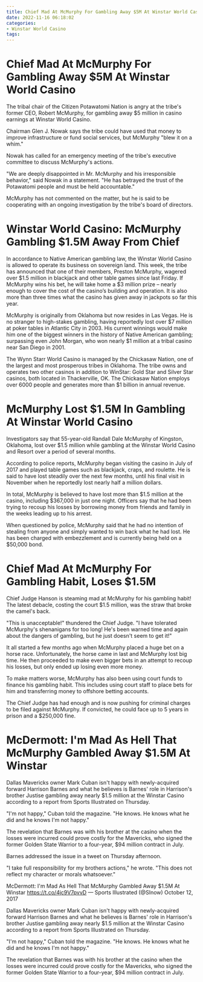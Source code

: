 ```yaml
---
title: Chief Mad At McMurphy For Gambling Away $5M At Winstar World Casino
date: 2022-11-16 06:18:02
categories:
- Winstar World Casino
tags:
---
```



#  Chief Mad At McMurphy For Gambling Away $5M At Winstar World Casino

The tribal chair of the Citizen Potawatomi Nation is angry at the tribe's former CEO, Robert McMurphy, for gambling away $5 million in casino earnings at Winstar World Casino.

Chairman Glen J. Nowak says the tribe could have used that money to improve infrastructure or fund social services, but McMurphy "blew it on a whim."

Nowak has called for an emergency meeting of the tribe's executive committee to discuss McMurphy's actions.

"We are deeply disappointed in Mr. McMurphy and his irresponsible behavior," said Nowak in a statement. "He has betrayed the trust of the Potawatomi people and must be held accountable."

McMurphy has not commented on the matter, but he is said to be cooperating with an ongoing investigation by the tribe's board of directors.

#  Winstar World Casino: McMurphy Gambling $1.5M Away From Chief

In accordance to Native American gambling law, the Winstar World Casino is allowed to operate its business on sovereign land. This week, the tribe has announced that one of their members, Preston McMurphy, wagered over $1.5 million in blackjack and other table games since last Friday. If McMurphy wins his bet, he will take home a $3 million prize – nearly enough to cover the cost of the casino’s building and operation. It is also more than three times what the casino has given away in jackpots so far this year.

McMurphy is originally from Oklahoma but now resides in Las Vegas. He is no stranger to high-stakes gambling, having reportedly lost over $7 million at poker tables in Atlantic City in 2003. His current winnings would make him one of the biggest winners in the history of Native American gambling; surpassing even John Morgan, who won nearly $1 million at a tribal casino near San Diego in 2001.

The Wynn Starr World Casino is managed by the Chickasaw Nation, one of the largest and most prosperous tribes in Oklahoma. The tribe owns and operates two other casinos in addition to WinStar: Gold Star and Silver Star casinos, both located in Thackerville, OK. The Chickasaw Nation employs over 6000 people and generates more than $1 billion in annual revenue.

#  McMurphy Lost $1.5M In Gambling At Winstar World Casino

Investigators say that 55-year-old Randall Dale McMurphy of Kingston, Oklahoma, lost over $1.5 million while gambling at the Winstar World Casino and Resort over a period of several months.

According to police reports, McMurphy began visiting the casino in July of 2017 and played table games such as blackjack, craps, and roulette. He is said to have lost steadily over the next few months, until his final visit in November when he reportedly lost nearly half a million dollars.

In total, McMurphy is believed to have lost more than $1.5 million at the casino, including $367,000 in just one night. Officers say that he had been trying to recoup his losses by borrowing money from friends and family in the weeks leading up to his arrest.

When questioned by police, McMurphy said that he had no intention of stealing from anyone and simply wanted to win back what he had lost. He has been charged with embezzlement and is currently being held on a $50,000 bond.

#  Chief Mad At McMurphy For Gambling Habit, Loses $1.5M

Chief Judge Hanson is steaming mad at McMurphy for his gambling habit! The latest debacle, costing the court $1.5 million, was the straw that broke the camel's back.

"This is unacceptable!" thundered the Chief Judge. "I have tolerated McMurphy's shenanigans for too long! He's been warned time and again about the dangers of gambling, but he just doesn't seem to get it!"

It all started a few months ago when McMurphy placed a huge bet on a horse race. Unfortunately, the horse came in last and McMurphy lost big time. He then proceeded to make even bigger bets in an attempt to recoup his losses, but only ended up losing even more money.

To make matters worse, McMurphy has also been using court funds to finance his gambling habit. This includes using court staff to place bets for him and transferring money to offshore betting accounts.

The Chief Judge has had enough and is now pushing for criminal charges to be filed against McMurphy. If convicted, he could face up to 5 years in prison and a $250,000 fine.

#  McDermott: I'm Mad As Hell That McMurphy Gambled Away $1.5M At Winstar

Dallas Mavericks owner Mark Cuban isn't happy with newly-acquired forward Harrison Barnes and what he believes is Barnes' role in Harrison's brother Justise gambling away nearly $1.5 million at the Winstar Casino according to a report from Sports Illustrated on Thursday.

"I'm not happy," Cuban told the magazine. "He knows. He knows what he did and he knows I'm not happy."

The revelation that Barnes was with his brother at the casino when the losses were incurred could prove costly for the Mavericks, who signed the former Golden State Warrior to a four-year, $94 million contract in July.

Barnes addressed the issue in a tweet on Thursday afternoon.

"I take full responsibility for my brothers actions," he wrote. "This does not reflect my character or morals whatsoever."

McDermott: I'm Mad As Hell That McMurphy Gambled Away $1.5M At Winstar https://t.co/4jc9V7pvvD — Sports Illustrated (@SInow) October 12, 2017



Dallas Mavericks owner Mark Cuban isn't happy with newly-acquired forward Harrison Barnes and what he believes is Barnes' role in Harrison's brother Justise gambling away nearly $1.5 million at the Winstar Casino according to a report from Sports Illustrated on Thursday.

"I'm not happy," Cuban told the magazine. "He knows. He knows what he did and he knows I'm not happy."

The revelation that Barnes was with his brother at the casino when the losses were incurred could prove costly for the Mavericks, who signed the former Golden State Warrior to a four-year, $94 million contract in July.